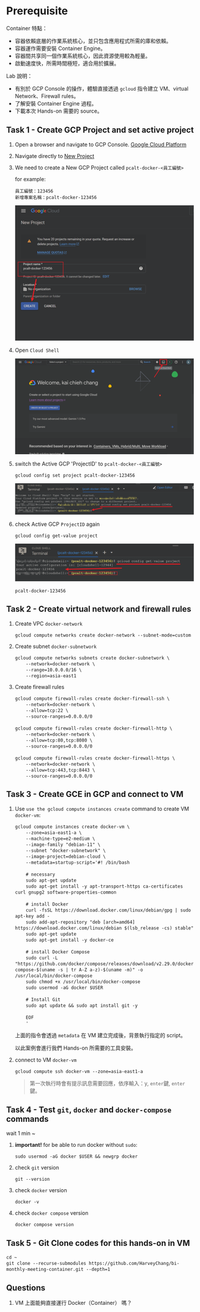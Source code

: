 # Prerequisite

Container 特點：
- 容器依賴底層的作業系統核心，並只包含應用程式所需的庫和依賴。
- 容器運作需要安裝 Container Engine。
- 容器間共享同一個作業系統核心，因此資源使用較為輕量。
- 啟動速度快，所需時間極短，適合用於擴展。

Lab 說明：
- 有別於 GCP Console 的操作，體驗直接透過 `gcloud` 指令建立 VM、virtual Network、Firewall rules。
- 了解安裝 Container Engine 過程。
- 下載本次 Hands-on 需要的 source。


## Task 1 - Create GCP Project and set active project

1. Open a browser and navigate to GCP Console. [Google Cloud Platform](https://console.cloud.google.com/)

2. Navigate directly to [New Project](https://console.cloud.google.com/projectcreate)

3. We need to create a New GCP Project called `pcalt-docker-<員工編號>`

    for example: 
    ```
    員工編號：123456
    新增專案名稱：pcalt-docker-123456
    ```
    ![create_new_project](./images/create_new_project.png)

4. Open `Cloud Shell`

    ![cloud_shell_in_console](./images/cloud_shell_in_console.png)

5. switch the Active GCP 'ProjectID' to `pcalt-docker-<員工編號>`

    ```
    gcloud config set project pcalt-docker-123456
    ```

    ![set_active_project](./images/set_active_project.png)

6. check Active GCP `ProjectID` again

    ```
    gcloud config get-value project
    ```

    ![get_active_project](./images/get_active_project.png)

    ```
    pcalt-docker-123456
    ```

## Task 2 - Create virtual network and firewall rules

1. Create VPC `docker-network`

    ```
    gcloud compute networks create docker-network --subnet-mode=custom
    ```

2. Create subnet `docker-subnetwork`

    ```
    gcloud compute networks subnets create docker-subnetwork \
        --network=docker-network \
        --range=10.0.0.0/16 \
        --region=asia-east1
    ```

3. Create firewall rules

    ```
    gcloud compute firewall-rules create docker-firewall-ssh \
        --network=docker-network \
        --allow=tcp:22 \
        --source-ranges=0.0.0.0/0

    gcloud compute firewall-rules create docker-firewall-http \
        --network=docker-network \
        --allow=tcp:80,tcp:8080 \
        --source-ranges=0.0.0.0/0

    gcloud compute firewall-rules create docker-firewall-https \
        --network=docker-network \
        --allow=tcp:443,tcp:8443 \
        --source-ranges=0.0.0.0/0
    ```

## Task 3 - Create GCE in GCP and connect to VM

1. Use `use the gcloud compute instances create` command to create VM `docker-vm`:
    ```
    gcloud compute instances create docker-vm \
        --zone=asia-east1-a \
        --machine-type=e2-medium \
        --image-family "debian-11" \
        --subnet "docker-subnetwork" \
        --image-project=debian-cloud \
        --metadata=startup-script='#! /bin/bash
        
        # necessary
        sudo apt-get update
        sudo apt-get install -y apt-transport-https ca-certificates curl gnupg2 software-properties-common

        # install Docker
        curl -fsSL https://download.docker.com/linux/debian/gpg | sudo apt-key add -
        sudo add-apt-repository "deb [arch=amd64] https://download.docker.com/linux/debian $(lsb_release -cs) stable"
        sudo apt-get update
        sudo apt-get install -y docker-ce

        # install Docker Compose
        sudo curl -L "https://github.com/docker/compose/releases/download/v2.29.0/docker-compose-$(uname -s | tr A-Z a-z)-$(uname -m)" -o /usr/local/bin/docker-compose
        sudo chmod +x /usr/local/bin/docker-compose
        sudo usermod -aG docker $USER

        # Install Git
        sudo apt update && sudo apt install git -y

        EOF
        '
    ```

    上面的指令會透過 `metadata` 在 VM 建立完成後，背景執行指定的 script。

    以此案例會進行我們 Hands-on 所需要的工具安裝。

2. connect to VM `docker-vm`

    ```
    gcloud compute ssh docker-vm --zone=asia-east1-a
    ```

    > 第一次執行時會有提示訊息需要回應，依序輸入：y, `enter`鍵, `enter`鍵。


## Task 4 - Test `git`, `docker` and `docker-compose` commands

wait 1 min ~

1. **important!** for be able to run docker without `sudo`:
    ```
    sudo usermod -aG docker $USER && newgrp docker
    ```

2. check `git` version
    ```
    git --version
    ```

3. check `docker` version
    ```
    docker -v
    ```

4. check `docker compose` version
    ```
    docker compose version
    ```


## Task 5 - Git Clone codes for this hands-on **in VM**

```
cd ~
git clone --recurse-submodules https://github.com/HarveyChang/bi-monthly-meeting-container.git --depth=1
```

## Questions
1. VM 上面能夠直接運行 Docker（Container） 嗎？